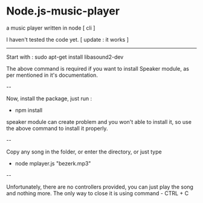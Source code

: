 # Node.js-music-player

a music player written in node [ cli ]

I haven't tested the code yet. [ update : it works ]

- - - - - - - - - - - - - - - - - - - - - - - - - - - - - - -

Start with : sudo apt-get install libasound2-dev

The above command is required if you want to install Speaker module, as per mentioned in it's documentation.

--

Now, install the package, just run :

- npm install

speaker module can create problem and you won't able to install it, so use the above command to install it properly.

--

Copy any song in the folder, or enter the directory, or just type 

- node mplayer.js "bezerk.mp3"

--

Unfortunately, there are no controllers provided, you can just play the song and nothing more. The only way to 
close it is using command - CTRL + C
